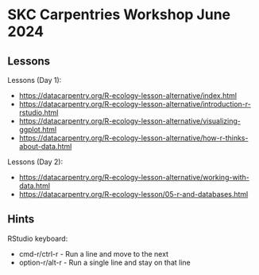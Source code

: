 # SKC Carpentries Workshop June 2024

## Lessons

Lessons (Day 1):

  * https://datacarpentry.org/R-ecology-lesson-alternative/index.html
  * https://datacarpentry.org/R-ecology-lesson-alternative/introduction-r-rstudio.html
  * https://datacarpentry.org/R-ecology-lesson-alternative/visualizing-ggplot.html
  * https://datacarpentry.org/R-ecology-lesson-alternative/how-r-thinks-about-data.html

Lessons (Day 2):

  * https://datacarpentry.org/R-ecology-lesson-alternative/working-with-data.html
  * https://datacarpentry.org/R-ecology-lesson/05-r-and-databases.html


## Hints

RStudio keyboard:

  * cmd-r/ctrl-r - Run a line and move to the next
  * option-r/alt-r - Run a single line and stay on that line
